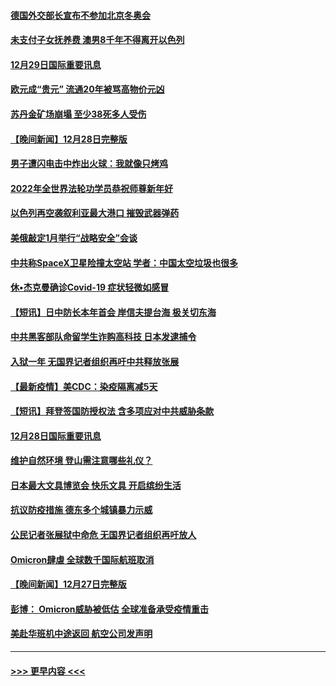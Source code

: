 #### [德国外交部长宣布不参加北京冬奥会](../pages/prog202/a103305835.md?t=12292201) 
#### [未支付子女抚养费 澳男8千年不得离开以色列](../pages/prog202/a103305842.md?t=12292201) 
#### [12月29日国际重要讯息](../pages/prog202/a103305814.md?t=12292201) 
#### [欧元成“贵元” 流通20年被骂高物价元凶](../pages/prog202/a103305743.md?t=12292201) 
#### [苏丹金矿场崩塌 至少38死多人受伤](../pages/prog202/a103305690.md?t=12292201) 
#### [【晚间新闻】12月28日完整版](../pages/prog202/a103305561.md?t=12292201) 
#### [男子遭闪电击中炸出火球：我就像只烤鸡](../pages/prog202/a103304866.md?t=12292201) 
#### [2022年全世界法轮功学员恭祝师尊新年好](../pages/prog202/a103305495.md?t=12292201) 
#### [以色列再空袭叙利亚最大港口 摧毁武器弹药](../pages/prog202/a103305368.md?t=12292201) 
#### [美俄敲定1月举行“战略安全”会谈](../pages/prog202/a103305384.md?t=12292201) 
#### [中共称SpaceX卫星险撞太空站 学者：中国太空垃圾也很多](../pages/prog202/a103305386.md?t=12292201) 
#### [休•杰克曼确诊Covid-19 症状轻微如感冒](../pages/prog202/a103305304.md?t=12292201) 
#### [【短讯】日中防长本年首会 岸信夫提台海 极关切东海](../pages/prog202/a103305156.md?t=12292201) 
#### [中共黑客部队命留学生诈购高科技 日本发逮捕令](../pages/prog202/a103305146.md?t=12292201) 
#### [入狱一年 无国界记者组织再吁中共释放张展](../pages/prog202/a103305179.md?t=12292201) 
#### [【最新疫情】美CDC：染疫隔离减5天](../pages/prog202/a103305167.md?t=12292201) 
#### [【短讯】拜登签国防授权法 含多项应对中共威胁条款](../pages/prog202/a103305158.md?t=12292201) 
#### [12月28日国际重要讯息](../pages/prog202/a103304955.md?t=12292201) 
#### [维护自然环境 登山需注意哪些礼仪？](../pages/prog202/a103304941.md?t=12292201) 
#### [日本最大文具博览会 快乐文具 开启缤纷生活](../pages/prog202/a103304933.md?t=12292201) 
#### [抗议防疫措施 德东多个城镇暴力示威](../pages/prog202/a103304838.md?t=12292201) 
#### [公民记者张展狱中命危 无国界记者组织再吁放人](../pages/prog202/a103304827.md?t=12292201) 
#### [Omicron肆虐 全球数千国际航班取消](../pages/prog202/a103304736.md?t=12292201) 
#### [【晚间新闻】12月27日完整版](../pages/prog202/a103304702.md?t=12292201) 
#### [彭博： Omicron威胁被低估 全球准备承受疫情重击](../pages/prog202/a103304565.md?t=12292201) 
#### [美赴华班机中途返回 航空公司发声明](../pages/prog202/a103304690.md?t=12292201) 

----
#### [ >>> 更早内容 <<< ](../indexes/prog202-earlier.md)
